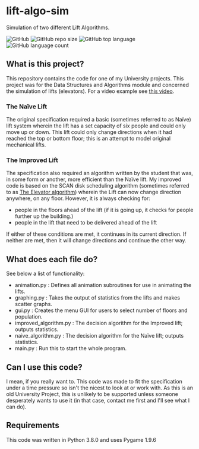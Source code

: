 # lift-algo-sim
Simulation of two different Lift Algorithms.


![GitHub](https://img.shields.io/github/license/ARundle01/lift-algo-sim)
![GitHub repo size](https://img.shields.io/github/repo-size/ARundle01/lift-algo-sim)
![GitHub top language](https://img.shields.io/github/languages/top/ARundle01/lift-algo-sim)
![GitHub language count](https://img.shields.io/github/languages/count/ARundle01/lift-algo-sim)

## What is this project?
This repository contains the code for one of my University projects. This project was for the Data Structures and Algorithms module and concerned the simulation of lifts (elevators). For a video example see [this video](https://www.youtube.com/watch?v=izZGlbalQ30).

### The Naïve Lift
The original specification required a basic (sometimes referred to as Naïve) lift system wherein the lift has a set capacity of six people and could only move up or down. This lift could only change directions when it had reached the top or bottom floor; this is an attempt to model original mechanical lifts.

### The Improved Lift
The specification also required an algorithm written by the student that was, in some form or another, more efficient than the Naïve lift. My improved code is based on the SCAN disk scheduling algorithm (sometimes referred to as [The Elevator algorithm](https://en.wikipedia.org/wiki/Elevator_algorithm)) wherein the Lift can now change direction anywhere, on any floor. However, it is always checking for:
- people in the floors ahead of the lift (if it is going up, it checks for people further up the building.)
- people in the lift that need to be delivered ahead of the lift

If either of these conditions are met, it continues in its current direction. If neither are met, then it will change directions and continue the other way.

## What does each file do?
See below a list of functionality:
- animation.py : Defines all animation subroutines for use in animating the lifts.
- graphing.py : Takes the output of statistics from the lifts and makes scatter graphs.
- gui.py : Creates the menu GUI for users to select number of floors and population.
- improved_algorithm.py : The decision algorithm for the Improved lift; outputs statistics.
- naive_algorithm.py : The decision algorithm for the Naïve lift; outputs statistics.
- main.py : Run this to start the whole program.


## Can I use this code?
I mean, if you really want to. This code was made to fit the specification under a time pressure so isn't the nicest to look at or work with. As this is an old University Project, this is unlikely to be supported unless someone desperately wants to use it (in that case, contact me first and I'll see what I can do).

## Requirements
This code was written in Python 3.8.0 and uses Pygame 1.9.6
